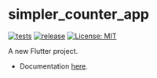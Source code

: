 # simpler_counter_app

[![tests](https://github.com/quike/simpler-counter-app/actions/workflows/tests.yml/badge.svg)](https://github.com/quike/simpler-counter-app/actions/workflows/tests.yml)
[![release](https://github.com/quike/simpler-counter-app/actions/workflows/release.yml/badge.svg)](https://github.com/quike/simpler-counter-app/actions/workflows/release.yml)
[![License: MIT](https://img.shields.io/badge/License-MIT-yellow.svg)](https://opensource.org/licenses/MIT)

A new Flutter project.

- Documentation [here](docs/index.md).
